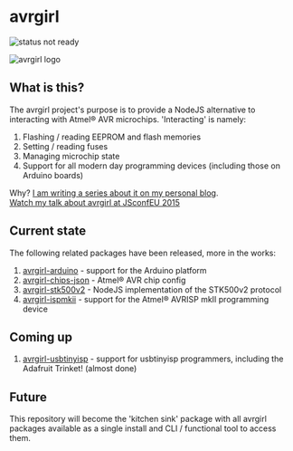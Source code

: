# avrgirl

![status not ready](https://img.shields.io/badge/status-not%20ready-red.svg)

![avrgirl logo](http://i.imgur.com/hFXbPIe.png)

## What is this?

The avrgirl project's purpose is to provide a NodeJS alternative to interacting with Atmel® AVR microchips. 'Interacting' is namely:

1. Flashing / reading EEPROM and flash memories
2. Setting / reading fuses
3. Managing microchip state
4. Support for all modern day programming devices (including those on Arduino boards)

Why? [I am writing a series about it on my personal blog](http://meow.noopkat.com/the-avrgirl-project-an-introduction/).  
[Watch my talk about avrgirl at JSconfEU 2015](https://www.youtube.com/watch?v=VxxTkhSTJbA)

## Current state

The following related packages have been released, more in the works:

1. [avrgirl-arduino](https://github.com/noopkat/avrgirl-arduino) - support for the Arduino platform
2. [avrgirl-chips-json](https://github.com/noopkat/avrgirl-chips-json) - Atmel® AVR chip config
3. [avrgirl-stk500v2](https://github.com/noopkat/avrgirl-stk500v2) - NodeJS implementation of the STK500v2 protocol
4. [avrgirl-ispmkii](https://github.com/noopkat/avrgirl-ispmkii) - support for the Atmel® AVRISP mkII programming device


## Coming up

1. [avrgirl-usbtinyisp](https://github.com/noopkat/avrgirl-usbtinyisp) - support for usbtinyisp programmers, including the Adafruit Trinket! (almost done)

## Future
This repository will become the 'kitchen sink' package with all avrgirl packages available as a single install and CLI / functional tool to access them.
